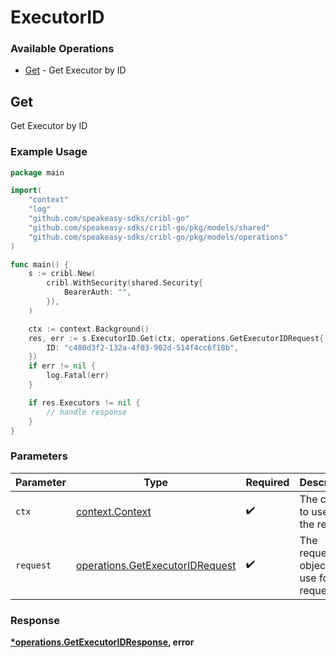 # ExecutorID

### Available Operations

* [Get](#get) - Get Executor by ID

## Get

Get Executor by ID

### Example Usage

```go
package main

import(
	"context"
	"log"
	"github.com/speakeasy-sdks/cribl-go"
	"github.com/speakeasy-sdks/cribl-go/pkg/models/shared"
	"github.com/speakeasy-sdks/cribl-go/pkg/models/operations"
)

func main() {
    s := cribl.New(
        cribl.WithSecurity(shared.Security{
            BearerAuth: "",
        }),
    )

    ctx := context.Background()
    res, err := s.ExecutorID.Get(ctx, operations.GetExecutorIDRequest{
        ID: "c480d3f2-132a-4f03-902d-514f4cc6f18b",
    })
    if err != nil {
        log.Fatal(err)
    }

    if res.Executors != nil {
        // handle response
    }
}
```

### Parameters

| Parameter                                                                          | Type                                                                               | Required                                                                           | Description                                                                        |
| ---------------------------------------------------------------------------------- | ---------------------------------------------------------------------------------- | ---------------------------------------------------------------------------------- | ---------------------------------------------------------------------------------- |
| `ctx`                                                                              | [context.Context](https://pkg.go.dev/context#Context)                              | :heavy_check_mark:                                                                 | The context to use for the request.                                                |
| `request`                                                                          | [operations.GetExecutorIDRequest](../../models/operations/getexecutoridrequest.md) | :heavy_check_mark:                                                                 | The request object to use for the request.                                         |


### Response

**[*operations.GetExecutorIDResponse](../../models/operations/getexecutoridresponse.md), error**

